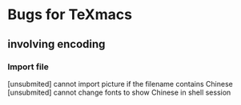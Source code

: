 # Bugs for TeXmacs
## involving encoding
### Import file
[unsubmited] cannot import picture if the filename contains Chinese
[unsubmited] cannot change fonts to show Chinese in shell session
